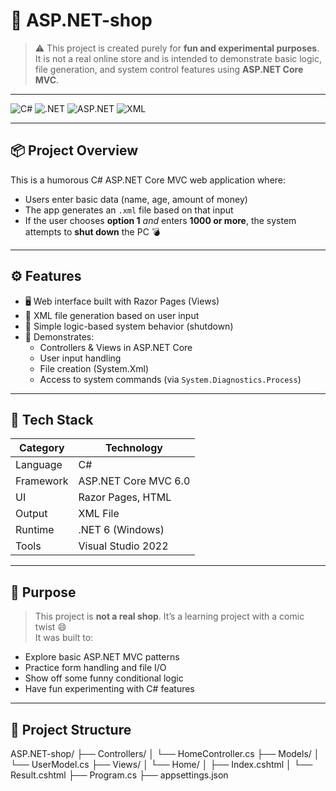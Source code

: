 # 🛒 ASP.NET-shop

> ⚠️ This project is created purely for **fun and experimental purposes**.  
> It is not a real online store and is intended to demonstrate basic logic, file generation, and system control features using **ASP.NET Core MVC**.

---

![C#](https://img.shields.io/badge/C%23-blue?style=for-the-badge&logo=c-sharp&logoColor=white)
![.NET](https://img.shields.io/badge/.NET-6.0-512BD4?style=for-the-badge&logo=dotnet&logoColor=white)
![ASP.NET](https://img.shields.io/badge/ASP.NET-MVC-black?style=for-the-badge&logo=dotnet)
![XML](https://img.shields.io/badge/XML-FF6600?style=for-the-badge&logo=xml&logoColor=white)

---

## 📦 Project Overview

This is a humorous C# ASP.NET Core MVC web application where:

- Users enter basic data (name, age, amount of money)
- The app generates an `.xml` file based on that input
- If the user chooses **option 1** *and* enters **1000 or more**, the system attempts to **shut down** the PC 💣

---

## ⚙️ Features

- 🖥 Web interface built with Razor Pages (Views)
- 📄 XML file generation based on user input
- 🤖 Simple logic-based system behavior (shutdown)
- 🧪 Demonstrates:
  - Controllers & Views in ASP.NET Core
  - User input handling
  - File creation (System.Xml)
  - Access to system commands (via `System.Diagnostics.Process`)

---

## 🚀 Tech Stack

| Category      | Technology             |
|---------------|------------------------|
| Language      | C#                     |
| Framework     | ASP.NET Core MVC 6.0   |
| UI            | Razor Pages, HTML      |
| Output        | XML File               |
| Runtime       | .NET 6 (Windows)       |
| Tools         | Visual Studio 2022     |

---

## 🧠 Purpose

> This project is **not a real shop**. It’s a learning project with a comic twist 😄  
It was built to:
- Explore basic ASP.NET MVC patterns
- Practice form handling and file I/O
- Show off some funny conditional logic
- Have fun experimenting with C# features

---

## 📂 Project Structure

ASP.NET-shop/
├── Controllers/
│ └── HomeController.cs
├── Models/
│ └── UserModel.cs
├── Views/
│ └── Home/
│ ├── Index.cshtml
│ └── Result.cshtml
├── Program.cs
├── appsettings.json